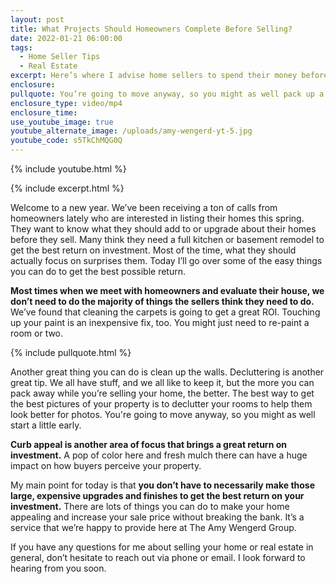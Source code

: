 ```yaml
---
layout: post
title: What Projects Should Homeowners Complete Before Selling?
date: 2022-01-21 06:00:00
tags:
  - Home Seller Tips
  - Real Estate
excerpt: Here’s where I advise home sellers to spend their money before listing.
enclosure:
pullquote: You’re going to move anyway, so you might as well pack up a bit early.
enclosure_type: video/mp4
enclosure_time:
use_youtube_image: true
youtube_alternate_image: /uploads/amy-wengerd-yt-5.jpg
youtube_code: s5TkChMQG0Q
---
```

{% include youtube.html %}

{% include excerpt.html %}

Welcome to a new year. We’ve been receiving a ton of calls from homeowners lately who are interested in listing their homes this spring. They want to know what they should add to or upgrade about their homes before they sell. Many think they need a full kitchen or basement remodel to get the best return on investment. Most of the time, what they should actually focus on surprises them. Today I’ll go over some of the easy things you can do to get the best possible return.

**Most times when we meet with homeowners and evaluate their house, we don’t need to do the majority of things the sellers think they need to do.** We’ve found that cleaning the carpets is going to get a great ROI. Touching up your paint is an inexpensive fix, too. You might just need to re-paint a room or two.

{% include pullquote.html %}

Another great thing you can do is clean up the walls. Decluttering is another great tip. We all have stuff, and we all like to keep it, but the more you can pack away while you’re selling your home, the better. The best way to get the best pictures of your property is to declutter your rooms to help them look better for photos. You're going to move anyway, so you might as well start a little early.

**Curb appeal is another area of focus that brings a great return on investment.** A pop of color here and fresh mulch there can have a huge impact on how buyers perceive your property.

My main point for today is that **you don’t have to necessarily make those large, expensive upgrades and finishes to get the best return on your investment.** There are lots of things you can do to make your home appealing and increase your sale price without breaking the bank. It’s a service that we’re happy to provide here at The Amy Wengerd Group.&nbsp;

If you have any questions for me about selling your home or real estate in general, don’t hesitate to reach out via phone or email. I look forward to hearing from you soon.
